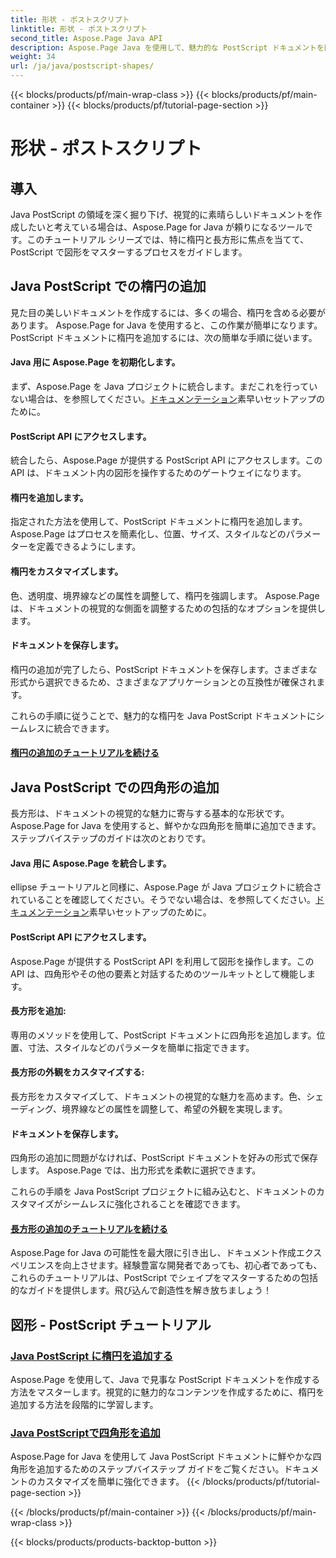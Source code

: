```yaml
---
title: 形状 - ポストスクリプト
linktitle: 形状 - ポストスクリプト
second_title: Aspose.Page Java API
description: Aspose.Page Java を使用して、魅力的な PostScript ドキュメントを簡単に作成します。楕円と長方形を追加して、視覚的に魅力的なコンテンツを作成するチュートリアルを詳しく見てみましょう。
weight: 34
url: /ja/java/postscript-shapes/
---
```


{{< blocks/products/pf/main-wrap-class >}}
{{< blocks/products/pf/main-container >}}
{{< blocks/products/pf/tutorial-page-section >}}

# 形状 - ポストスクリプト


## 導入

Java PostScript の領域を深く掘り下げ、視覚的に素晴らしいドキュメントを作成したいと考えている場合は、Aspose.Page for Java が頼りになるツールです。このチュートリアル シリーズでは、特に楕円と長方形に焦点を当てて、PostScript で図形をマスターするプロセスをガイドします。

## Java PostScript での楕円の追加

見た目の美しいドキュメントを作成するには、多くの場合、楕円を含める必要があります。 Aspose.Page for Java を使用すると、この作業が簡単になります。 PostScript ドキュメントに楕円を追加するには、次の簡単な手順に従います。

#### Java 用に Aspose.Page を初期化します。

まず、Aspose.Page を Java プロジェクトに統合します。まだこれを行っていない場合は、を参照してください。[ドキュメンテーション](https://reference.aspose.com/page/java/)素早いセットアップのために。

#### PostScript API にアクセスします。
統合したら、Aspose.Page が提供する PostScript API にアクセスします。この API は、ドキュメント内の図形を操作するためのゲートウェイになります。

#### 楕円を追加します。
指定された方法を使用して、PostScript ドキュメントに楕円を追加します。 Aspose.Page はプロセスを簡素化し、位置、サイズ、スタイルなどのパラメーターを定義できるようにします。

#### 楕円をカスタマイズします。
色、透明度、境界線などの属性を調整して、楕円を強調します。 Aspose.Page は、ドキュメントの視覚的な側面を調整するための包括的なオプションを提供します。

#### ドキュメントを保存します。
楕円の追加が完了したら、PostScript ドキュメントを保存します。さまざまな形式から選択できるため、さまざまなアプリケーションとの互換性が確保されます。

これらの手順に従うことで、魅力的な楕円を Java PostScript ドキュメントにシームレスに統合できます。

#### [楕円の追加のチュートリアルを続ける](./add-ellipse/)

## Java PostScript での四角形の追加

長方形は、ドキュメントの視覚的な魅力に寄与する基本的な形状です。 Aspose.Page for Java を使用すると、鮮やかな四角形を簡単に追加できます。ステップバイステップのガイドは次のとおりです。

#### Java 用に Aspose.Page を統合します。
 ellipse チュートリアルと同様に、Aspose.Page が Java プロジェクトに統合されていることを確認してください。そうでない場合は、を参照してください。[ドキュメンテーション](https://reference.aspose.com/page/java/)素早いセットアップのために。

#### PostScript API にアクセスします。
Aspose.Page が提供する PostScript API を利用して図形を操作します。この API は、四角形やその他の要素と対話するためのツールキットとして機能します。

#### 長方形を追加:
専用のメソッドを使用して、PostScript ドキュメントに四角形を追加します。位置、寸法、スタイルなどのパラメータを簡単に指定できます。

#### 長方形の外観をカスタマイズする:
長方形をカスタマイズして、ドキュメントの視覚的な魅力を高めます。色、シェーディング、境界線などの属性を調整して、希望の外観を実現します。

#### ドキュメントを保存します。
四角形の追加に問題がなければ、PostScript ドキュメントを好みの形式で保存します。 Aspose.Page では、出力形式を柔軟に選択できます。

これらの手順を Java PostScript プロジェクトに組み込むと、ドキュメントのカスタマイズがシームレスに強化されることを確認できます。

#### [長方形の追加のチュートリアルを続ける](./add-rectangle/)

Aspose.Page for Java の可能性を最大限に引き出し、ドキュメント作成エクスペリエンスを向上させます。経験豊富な開発者であっても、初心者であっても、これらのチュートリアルは、PostScript でシェイプをマスターするための包括的なガイドを提供します。飛び込んで創造性を解き放ちましょう！
## 図形 - PostScript チュートリアル
### [Java PostScript に楕円を追加する](./add-ellipse/)
Aspose.Page を使用して、Java で見事な PostScript ドキュメントを作成する方法をマスターします。視覚的に魅力的なコンテンツを作成するために、楕円を追加する方法を段階的に学習します。
### [Java PostScriptで四角形を追加](./add-rectangle/)
Aspose.Page for Java を使用して Java PostScript ドキュメントに鮮やかな四角形を追加するためのステップバイステップ ガイドをご覧ください。ドキュメントのカスタマイズを簡単に強化できます。
{{< /blocks/products/pf/tutorial-page-section >}}

{{< /blocks/products/pf/main-container >}}
{{< /blocks/products/pf/main-wrap-class >}}

{{< blocks/products/products-backtop-button >}}
